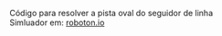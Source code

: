 Código para resolver a pista oval do seguidor de linha  
Simluador em: [roboton.io](https://roboton.io)
